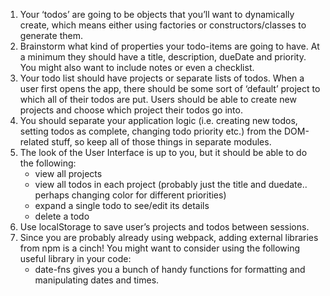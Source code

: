 1. Your ‘todos’ are going to be objects that you’ll want to dynamically create, which means either using factories or constructors/classes to generate them.
2. Brainstorm what kind of properties your todo-items are going to have. At a minimum they should have a title, description, dueDate and priority. You might also want to include notes or even a checklist.
3. Your todo list should have projects or separate lists of todos. When a user first opens the app, there should be some sort of ‘default’ project to which all of their todos are put. Users should be able to create new projects and choose which project their todos go into.
4. You should separate your application logic (i.e. creating new todos, setting todos as complete, changing todo priority etc.) from the DOM-related stuff, so keep all of those things in separate modules.
5. The look of the User Interface is up to you, but it should be able to do the following:
    - view all projects
    - view all todos in each project (probably just the title and duedate.. perhaps changing color for different priorities)
    - expand a single todo to see/edit its details
    - delete a todo
5. Use localStorage to save user’s projects and todos between sessions.
7. Since you are probably already using webpack, adding external libraries from npm is a cinch! You might want to consider using the following useful library in your code:
    - date-fns gives you a bunch of handy functions for formatting and manipulating dates and times.